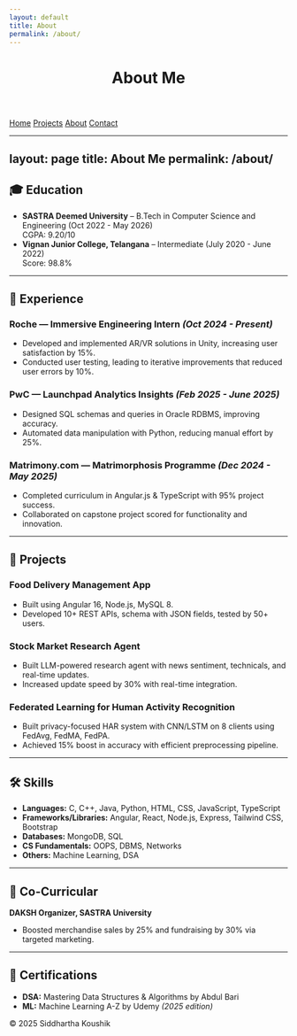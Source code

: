 ```yaml
---
layout: default
title: About
permalink: /about/
---
```


<link rel="stylesheet" href="assets/style.css">

<header>
  <h1>About Me</h1>
</header>

<nav>
  <a href="/">Home</a>
  <a href="/projects/">Projects</a>
  <a href="/about/">About</a>
  <a href="/contact/">Contact</a>
</nav>

---
layout: page
title: About Me
permalink: /about/
---

## 🎓 Education

- **SASTRA Deemed University** – B.Tech in Computer Science and Engineering (Oct 2022 - May 2026)  
  CGPA: 9.20/10  
- **Vignan Junior College, Telangana** – Intermediate (July 2020 - June 2022)  
  Score: 98.8%

---

## 💼 Experience

### Roche — Immersive Engineering Intern *(Oct 2024 - Present)*
- Developed and implemented AR/VR solutions in Unity, increasing user satisfaction by 15%.
- Conducted user testing, leading to iterative improvements that reduced user errors by 10%.

### PwC — Launchpad Analytics Insights *(Feb 2025 - June 2025)*
- Designed SQL schemas and queries in Oracle RDBMS, improving accuracy.
- Automated data manipulation with Python, reducing manual effort by 25%.

### Matrimony.com — Matrimorphosis Programme *(Dec 2024 - May 2025)*
- Completed curriculum in Angular.js & TypeScript with 95% project success.
- Collaborated on capstone project scored for functionality and innovation.

---

## 🔧 Projects

### Food Delivery Management App
- Built using Angular 16, Node.js, MySQL 8.
- Developed 10+ REST APIs, schema with JSON fields, tested by 50+ users.

### Stock Market Research Agent
- Built LLM-powered research agent with news sentiment, technicals, and real-time updates.
- Increased update speed by 30% with real-time integration.

### Federated Learning for Human Activity Recognition
- Built privacy-focused HAR system with CNN/LSTM on 8 clients using FedAvg, FedMA, FedPA.
- Achieved 15% boost in accuracy with efficient preprocessing pipeline.

---

## 🛠️ Skills

- **Languages:** C, C++, Java, Python, HTML, CSS, JavaScript, TypeScript  
- **Frameworks/Libraries:** Angular, React, Node.js, Express, Tailwind CSS, Bootstrap  
- **Databases:** MongoDB, SQL  
- **CS Fundamentals:** OOPS, DBMS, Networks  
- **Others:** Machine Learning, DSA

---

## 📌 Co-Curricular

**DAKSH Organizer, SASTRA University**  
- Boosted merchandise sales by 25% and fundraising by 30% via targeted marketing.

---

## 📜 Certifications

- **DSA:** Mastering Data Structures & Algorithms by Abdul Bari  
- **ML:** Machine Learning A-Z by Udemy *(2025 edition)*

<footer>
  © 2025 Siddhartha Koushik
</footer>
